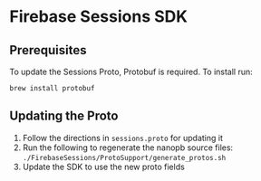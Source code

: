 # Firebase Sessions SDK

## Prerequisites

To update the Sessions Proto, Protobuf is required. To install run:

```
brew install protobuf
```

## Updating the Proto

 1. Follow the directions in `sessions.proto` for updating it
 1. Run the following to regenerate the nanopb source files: `./FirebaseSessions/ProtoSupport/generate_protos.sh`
 1. Update the SDK to use the new proto fields
